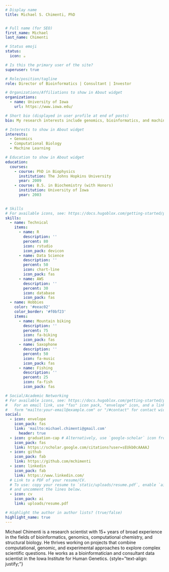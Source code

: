 ```yaml
---
# Display name
title: Michael S. Chimenti, PhD


# Full name (for SEO)
first_name: Michael
last_name: Chimenti

# Status emoji
status:
  icon: ☕️

# Is this the primary user of the site?
superuser: true

# Role/position/tagline
role: Director of Bioinformatics | Consultant | Investor

# Organizations/Affiliations to show in About widget
organizations:
  - name: University of Iowa 
    url: https://www.iowa.edu/

# Short bio (displayed in user profile at end of posts)
bio: My research interests include genomics, bioinformatics, and machine learning.

# Interests to show in About widget
interests:
  - Genomics
  - Computational Biology
  - Machine Learning

# Education to show in About widget
education:
  courses:
    - course: PhD in Biophysics
      institution: The Johns Hopkins University
      year: 2009
    - course: B.S. in Biochemistry (with Honors)
      institution: University of Iowa
      year: 2003
    

# Skills
# For available icons, see: https://docs.hugoblox.com/getting-started/page-builder/#icons
skills:
  - name: Technical
    items:
      - name: R
        description: ''
        percent: 80
        icon: rstudio
        icon_pack: devicon
      - name: Data Science
        description: ''
        percent: 50
        icon: chart-line
        icon_pack: fas
      - name: AWS
        description: ''
        percent: 30
        icon: database
        icon_pack: fas
  - name: Hobbies
    color: '#eeac02'
    color_border: '#f0bf23'
    items:
      - name: Mountain biking
        description: ''
        percent: 75
        icon: fa-biking
        icon_pack: fas
      - name: Saxophone
        description: ''
        percent: 50
        icon: fa-music
        icon_pack: fas
      - name: Fishing
        description: ''
        percent: 25
        icon: fa-fish
        icon_pack: fas

# Social/Academic Networking
# For available icons, see: https://docs.hugoblox.com/getting-started/page-builder/#icons
#   For an email link, use "fas" icon pack, "envelope" icon, and a link in the
#   form "mailto:your-email@example.com" or "/#contact" for contact widget.
social:
  - icon: envelope
    icon_pack: fas
    link: 'mailto:michael.chimenti@gmail.com'
      header: true
  - icon: graduation-cap # Alternatively, use `google-scholar` icon from `ai` icon pack
    icon_pack: fas
    link: https://scholar.google.com/citations?user=sEUkb0cAAAAJ
  - icon: github
    icon_pack: fab
    link: https://github.com/mchimenti
  - icon: linkedin
    icon_pack: fab
    link: https://www.linkedin.com/
  # Link to a PDF of your resume/CV.
  # To use: copy your resume to `static/uploads/resume.pdf`, enable `ai` icons in `params.yaml`,
  # and uncomment the lines below.
  - icon: cv
    icon_pack: ai
    link: uploads/resume.pdf

# Highlight the author in author lists? (true/false)
highlight_name: true
---
```


Michael Chimenti is a research scientist with 15+ years of broad experience in the fields of bioinformatics, genomics, computational chemistry, and structural biology.  He thrives working on projects that combine computational, genomic, and experimental approaches to explore complex scientific questions.  He works as a bioinformatician and consultant data scientist in the Iowa Institute for Human Genetics.
{style="text-align: justify;"}
